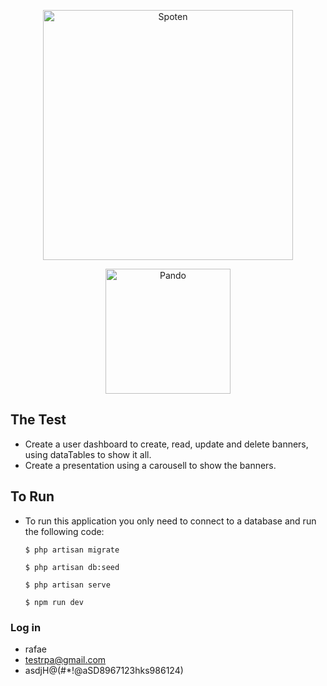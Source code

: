 <p align="center"><a href="https://www.spoten.app/br/home" target="_blank"><img src="https://images.squarespace-cdn.com/content/v1/5e51f832a66b975c4e8430a1/e4a1e621-78a8-48d8-a280-f68fa318a0ed/spoten-logo-pref-1.png?format=1500w" width="400" alt="Spoten"></a></p>
<p align="center"><a href="https://www.linkedin.com/company/pando-apps/about/" target="_blank"><img src="https://media.licdn.com/dms/image/C4D0BAQGCRUMdP_4ddA/company-logo_200_200/0/1630548201140/pando_apps_logo?e=1717027200&v=beta&t=E0pxqbxlugJ1ZWE9Wi7c-HwM-RWSbaKVnvZCksuJyTM" width="200" alt="Pando"></a></p>

## The Test

-   Create a user dashboard to create, read, update and delete banners, using dataTables to show it all.
-   Create a presentation using a carousell to show the banners.

## To Run

-   To run this application you only need to connect to a database and run the following code:

    `$ php artisan migrate`

    `$ php artisan db:seed`

    `$ php artisan serve`

    `$ npm run dev`

### Log in

-   rafae
-   testrpa@gmail.com
-   asdjH@(#\*!@aSD8967123hks986124)
